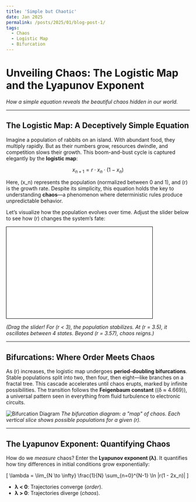 ```yaml
---
title: 'Simple but Chaotic'
date: Jan 2025
permalink: /posts/2025/01/blog-post-1/
tags:
  - Chaos
  - Logistic Map
  - Bifurcation
---
```

# Unveiling Chaos: The Logistic Map and the Lyapunov Exponent

*How a simple equation reveals the beautiful chaos hidden in our world.*

---

## **The Logistic Map: A Deceptively Simple Equation**

Imagine a population of rabbits on an island. With abundant food, they multiply rapidly. But as their numbers grow, resources dwindle, and competition slows their growth. This boom-and-bust cycle is captured elegantly by the **logistic map**:

$$x_{n+1} = r \cdot x_n \cdot (1 - x_n)$$

Here, \(x_n\) represents the population (normalized between 0 and 1), and \(r\) is the growth rate. Despite its simplicity, this equation holds the key to understanding **chaos**—a phenomenon where deterministic rules produce unpredictable behavior.

Let’s visualize how the population evolves over time. Adjust the slider below to see how \(r\) changes the system’s fate:

<iframe src="/simulation.html" width="400" height="250" style="border:1px solid #000;"></iframe>

*(Drag the slider! For \(r < 3\), the population stabilizes. At \(r = 3.5\), it oscillates between 4 states. Beyond \(r = 3.57\), chaos reigns.)*

---

## **Bifurcations: Where Order Meets Chaos**

As \(r\) increases, the logistic map undergoes **period-doubling bifurcations**. Stable populations split into two, then four, then eight—like branches on a fractal tree. This cascade accelerates until chaos erupts, marked by infinite possibilities. The transition follows the **Feigenbaum constant** (\(δ ≈ 4.669\)), a universal pattern seen in everything from fluid turbulence to electronic circuits.

![Bifurcation Diagram](https://upload.wikimedia.org/wikipedia/commons/5/50/Logistic_Bifurcation_map_High_Resolution.png)
*The bifurcation diagram: a "map" of chaos. Each vertical slice shows possible populations for a given \(r\).*

---

## **The Lyapunov Exponent: Quantifying Chaos**

How do we *measure* chaos? Enter the **Lyapunov exponent (λ)**. It quantifies how tiny differences in initial conditions grow exponentially:

\[
\lambda = \lim_{N \to \infty} \frac{1}{N} \sum_{n=0}^{N-1} \ln |r(1 - 2x_n)|
\]

- **λ < 0**: Trajectories converge (*order*).
- **λ > 0**: Trajectories diverge (*chaos*).

